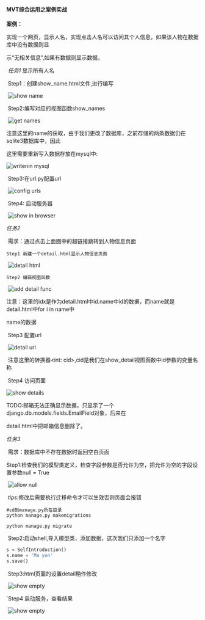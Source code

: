 #### MVT综合运用之案例实战

**案例：**

​	实现一个网页，显示人名，实现点击人名可以访问其个人信息，如果该人物在数据库中没有数据则显

示“无相关信息”,如果有数据则显示数据。

​	*任务1* 显示所有人名

​	Step1：创建show_name.html文件,进行编写

​	![show name](/home/liuhao/Pictures/show_name.png)

​	Step2:编写对应的视图函数show_names

​	![get names](/home/liuhao/Pictures/get_names.png)

​	注意这里的name的获取，由于我们更改了数据库，之前存储的两条数据仍在sqlite3数据库中，因此

这里需要重新写入数据存放在mysql中:

![writenin mysql](/home/liuhao/Pictures/writein_mysql.png)

​	Step3:在url.py配置url

​	![config urls](/home/liuhao/Pictures/config_url.png)



​	Step4: 启动服务器

​	![show in browser](/home/liuhao/Pictures/part1res.png)

*任务2*

​	需求：通过点击上面图中的超链接跳转到人物信息页面

 	Step1 新建一个detail.html显示人物信息页面

​	![detail html](/home/liuhao/Pictures/detail.png)

 	Step2 编辑视图函数

​	![add detail func](/home/liuhao/Pictures/detail_func.png)

​	注意：这里的idx是作为detail.html中id.name中id的数据，而name就是detail.html中for i in name中

name的数据

​	Step3  配置url

​	![detail url](/home/liuhao/Pictures/detail_url.png)

​	注意这里的转换器<int: cid>,cid是我们在show_detail视图函数中id参数的变量名称

​	Step4  访问页面

![show details](/home/liuhao/Pictures/detail_page.png)

​	TODO:邮箱无法正确显示数据，只显示了一个django.db.models.fields.EmailField对象，后来在

detail.html中把邮箱信息删除了。



*任务3*

​	需求：数据库中不存在数据时返回空白页面

​	Step1:检查我们的模型类定义，检查字段参数是否允许为空，把允许为空的字段设置参数null  = True

​	![allow null](/home/liuhao/Pictures/allow_null.png)

​	*tips*:修改后需要执行迁移命令才可以生效否则页面会报错

```
#cd到manage.py所在目录
python manage.py makemigrations

python manage.py migrate
```

​	Step2:启动shell,导入模型类，添加数据，这次我们只添加一个名字

```python
s = SelfIntroduction()
s.name = 'Ma yun'
s.save()
```

​	Step3:html页面的设置detail稍作修改

​	![show empty](/home/liuhao/Pictures/show_empty.png)

`Step4 启动服务，查看结果

​	![show empty](/home/liuhao/Pictures/show_empty.png)

